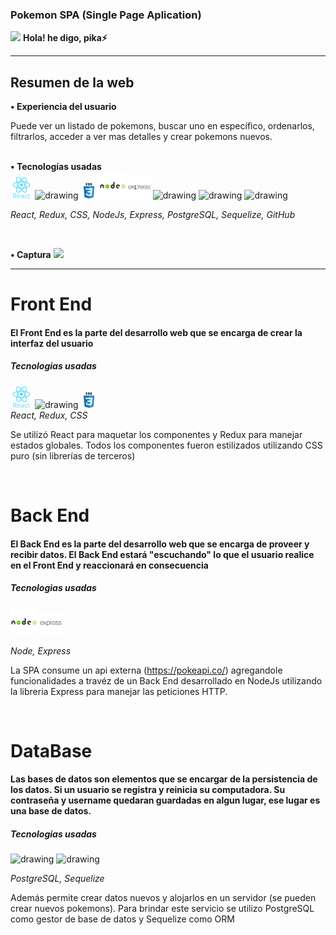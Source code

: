 
### Pokemon SPA (Single Page Aplication)






![](https://i.pinimg.com/236x/d0/35/53/d03553eeb5d7b6b5e951b80f73808098.jpg)  **Hola! he digo, pika⚡**

------------
## Resumen de la web

**• Experiencia del usuario**

Puede ver un listado de pokemons, buscar uno en específico, ordenarlos, filtrarlos, acceder a ver mas detalles y crear pokemons nuevos.
<br/>
<br/>

**• Tecnologías usadas**<br/><img src="https://raw.githubusercontent.com/devicons/devicon/master/icons/react/react-original-wordmark.svg" alt="drawing" width="7%"/> <img src="https://redux.js.org/img/redux.svg" alt="drawing" width="6%"/> <img src="https://raw.githubusercontent.com/devicons/devicon/master/icons/css3/css3-original-wordmark.svg" alt="drawing" width="5%"/> <img src="https://raw.githubusercontent.com/devicons/devicon/master/icons/nodejs/nodejs-original-wordmark.svg" alt="drawing" width="8.5%"/> <img src="https://raw.githubusercontent.com/devicons/devicon/master/icons/express/express-original-wordmark.svg" alt="drawing" width="7%"/> <img src="https://raw.githubusercontent.com/uannabi/-/fb6275d5134eb27df390835d330e221c72a47ee4/resource/other/postgresql-ar21.svg" alt="drawing" width="10%"/> <img src="https://bestofjs.org/logos/sequelize.svg" alt="drawing" width="5%"/> <img src="https://raw.githubusercontent.com/uannabi/-/fb6275d5134eb27df390835d330e221c72a47ee4/resource/git.svg" alt="drawing" width="10%"/>

*React, Redux, CSS, NodeJs, Express, PostgreSQL, Sequelize, GitHub*

<br/>


**• Captura**
![](https://i.imgur.com/ceORcli.jpg)

------------


# Front End
#### El Front End es la parte del desarrollo web que se encarga de crear la interfaz del usuario 
##### Tecnologias usadas
<img src="https://raw.githubusercontent.com/devicons/devicon/master/icons/react/react-original-wordmark.svg" alt="drawing" width="7%"/> <img src="https://redux.js.org/img/redux.svg" alt="drawing" width="6%"/> <img src="https://raw.githubusercontent.com/devicons/devicon/master/icons/css3/css3-original-wordmark.svg" alt="drawing" width="5%"/><br/>
*React, Redux, CSS*

Se utilizó React para maquetar los componentes y Redux para manejar estados globales.
Todos los componentes fueron estilizados utilizando CSS puro (sin librerías de terceros)

<br/>

# Back End
#### El Back End es la parte del desarrollo web que se encarga de proveer y recibir datos. El Back End estará "escuchando" lo que el usuario realice en el Front End y reaccionará en consecuencia
##### Tecnologias usadas
  <img src="https://raw.githubusercontent.com/devicons/devicon/master/icons/nodejs/nodejs-original-wordmark.svg" alt="drawing" width="8.5%"/> <img src="https://raw.githubusercontent.com/devicons/devicon/master/icons/express/express-original-wordmark.svg" alt="drawing" width="7%"/>

*Node, Express*

La SPA consume un api externa (https://pokeapi.co/) agregandole funcionalidades a travéz de un Back End desarrollado en NodeJs utilizando la libreria Express para manejar las peticiones HTTP.

<br/>

# DataBase
#### Las bases de datos son elementos que se encargar de la persistencia de los datos. Si un usuario se registra y reinicia su computadora. Su contraseña y username quedaran guardadas en algun lugar, ese lugar es una base de datos.
##### Tecnologias usadas
<img src="https://raw.githubusercontent.com/uannabi/-/fb6275d5134eb27df390835d330e221c72a47ee4/resource/other/postgresql-ar21.svg" alt="drawing" width="10%"/> <img src="https://bestofjs.org/logos/sequelize.svg" alt="drawing" width="5%"/> 
 
*PostgreSQL, Sequelize*

Además permite crear datos nuevos y alojarlos en un servidor (se pueden crear nuevos pokemons). Para brindar este servicio se utilizo PostgreSQL como gestor de base de datos y Sequelize como ORM
